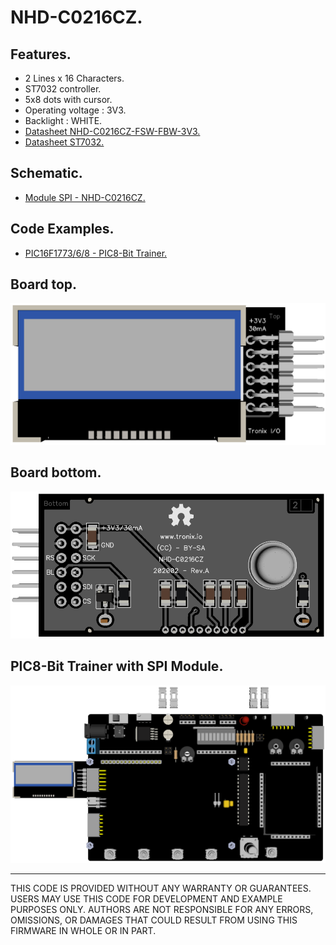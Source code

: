 # NHD-C0216CZ.

## Features.

- 2 Lines x 16 Characters.
- ST7032 controller.
- 5x8 dots with cursor.
- Operating voltage : 3V3.
- Backlight : WHITE.
- [Datasheet NHD-C0216CZ-FSW-FBW-3V3.](https://www.newhavendisplay.com/specs/NHD-C0216CZ-FSW-FBW-3V3.pdf)
- [Datasheet ST7032.](http://www.newhavendisplay.com/app_notes/ST7032.pdf)

## Schematic.

- [Module SPI - NHD-C0216CZ.](./c0216cz.pdf)

## Code Examples.

- [PIC16F1773/6/8 - PIC8-Bit Trainer.](./c0216cz.md)

## Board top.

![NHD-C0216CZ Top](./pics/c0216cz-top.png)

## Board bottom.

![NHD-C0216CZ Bottom](./pics/c0216cz-bottom.png)

## PIC8-Bit Trainer with SPI Module.

![PIC8BIT SPI](../../boards/pic8bit-trainer/pics/pic8bit-spi.png)

---
THIS CODE IS PROVIDED WITHOUT ANY WARRANTY OR GUARANTEES.
USERS MAY USE THIS CODE FOR DEVELOPMENT AND EXAMPLE PURPOSES ONLY.
AUTHORS ARE NOT RESPONSIBLE FOR ANY ERRORS, OMISSIONS, OR DAMAGES THAT COULD
RESULT FROM USING THIS FIRMWARE IN WHOLE OR IN PART.